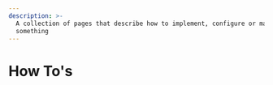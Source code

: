 ```yaml
---
description: >-
  A collection of pages that describe how to implement, configure or maintain
  something
---
```


# How To's

